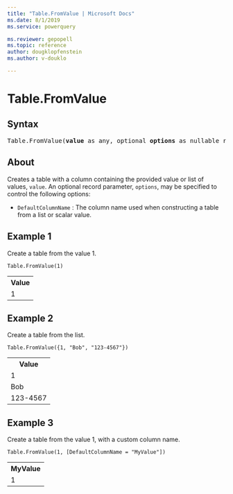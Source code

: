 ```yaml
---
title: "Table.FromValue | Microsoft Docs"
ms.date: 8/1/2019
ms.service: powerquery

ms.reviewer: gepopell
ms.topic: reference
author: dougklopfenstein
ms.author: v-douklo

---
```

# Table.FromValue

## Syntax

<pre>
Table.FromValue(<b>value</b> as any, optional <b>options</b> as nullable record) as table  
</pre>
  
## About  
Creates a table with a column containing the provided value or list of values, `value`. An optional record parameter, `options`, may be specified to control the following options: <ul> <li> <code>DefaultColumnName</code> : The column name used when constructing a table from a list or scalar value.</li> </ul> 

## Example 1
Create a table from the value 1.

```powerquery-m
Table.FromValue(1)
```

<table> <tr> <th>Value</th> </tr> <tr> <td>1</td> </tr> </table>

## Example 2
Create a table from the list.

```powerquery-m
Table.FromValue({1, "Bob", "123-4567"})
```

<table> <tr> <th>Value</th> </tr> <tr> <td>1</td> </tr> <tr> <td>Bob</td> </tr> <tr> <td>123-4567</td> </tr> </table>

## Example 3
Create a table from the value 1, with a custom column name.

```powerquery-m
Table.FromValue(1, [DefaultColumnName = "MyValue"])
```

<table> <tr> <th>MyValue</th> </tr> <tr> <td>1</td> </tr> </table>
